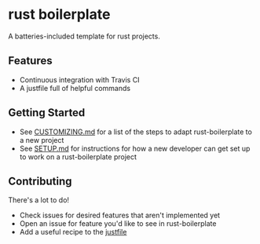 rust boilerplate
================

A batteries-included template for rust projects.

Features
--------

- Continuous integration with Travis CI
- A justfile full of helpful commands

Getting Started
---------------

- See [CUSTOMIZING.md](CUSTOMIZING.md) for a list of the steps to adapt rust-boilerplate to a new project
- See [SETUP.md](SETUP.md) for instructions for how a new developer can get set up to work on a rust-boilerplate project

Contributing
------------

There's a lot to do!

- Check issues for desired features that aren't implemented yet
- Open an issue for feature you'd like to see in rust-boilerplate
- Add a useful recipe to the [justfile](justfile)
